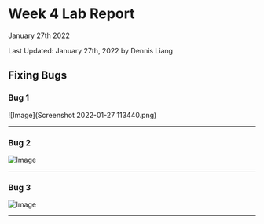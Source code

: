 # Week 4 Lab Report
January 27th 2022

Last Updated: January 27th, 2022 by Dennis Liang

## Fixing Bugs
### Bug 1
![Image](Screenshot 2022-01-27 113440.png)

---

### Bug 2
![Image]()

---

### Bug 3
![Image]()

---
